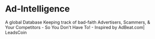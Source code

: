 # Ad-Intelligence
A global Database Keeping track of bad-faith Advertisers, Scammers, &amp; Your Competitors - So You Don't Have To! - Inspired by AdBeat.com| LeadsCoin
